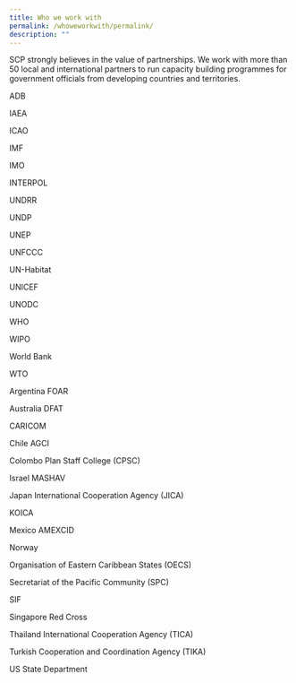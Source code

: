 ```yaml
---
title: Who we work with
permalink: /whoweworkwith/permalink/
description: ""
---
```

SCP strongly believes in the value of partnerships.  We work with more than 50 local and international partners to run capacity building programmes for government officials from developing countries and territories. 


ADB

IAEA

ICAO

IMF

IMO

INTERPOL

UNDRR

UNDP

UNEP

UNFCCC

UN-Habitat

UNICEF

UNODC

WHO

WIPO

World Bank

WTO

Argentina FOAR

Australia DFAT

CARICOM

Chile AGCI

Colombo Plan Staff College (CPSC)

Israel MASHAV

Japan International Cooperation Agency (JICA)

KOICA

Mexico AMEXCID

Norway

Organisation of Eastern Caribbean States (OECS)

Secretariat of the Pacific Community (SPC)

SIF

Singapore Red Cross

Thailand International Cooperation Agency (TICA)

Turkish Cooperation and Coordination Agency (TIKA)

US State Department
